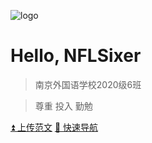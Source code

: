 <!-- _coverpage.md -->

![logo](https://s4.ax1x.com/2022/03/05/bw44XR.png)

# Hello, NFLSixer

> 南京外国语学校2020级6班

> 尊重 投入 勤勉

[⏫ 上传范文](https://nflsixer.top/#/studytools/contentupload)
[🧭 快速导航](#快速导航)